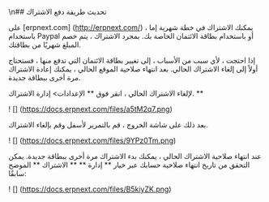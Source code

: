 \n## تحديث طريقة دفع الاشتراك

على [erpnext.com] (http://erpnext.com/) ، يمكنك الاشتراك في خطة شهرية إما باستخدام Paypal أو باستخدام بطاقة الائتمان الخاصة بك. بمجرد الاشتراك ، يتم خصم المبلغ شهريًا من بطاقتك.

إذا احتجت ، لأي سبب من الأسباب ، إلى تغيير بطاقة الائتمان التي تدفع منها ، فستحتاج أولاً إلى إلغاء الاشتراك الحالي. بعد انتهاء صلاحية الموقع الحالي ، يمكنك إعادة الاشتراك مرة أخرى ببطاقة جديدة.

لإلغاء الاشتراك الحالي ، انقر فوق ** الإعدادات> إدارة الاشتراك. **

! [] (https://docs.erpnext.com/files/a5tM2q7.png)

بعد ذلك على شاشة الخروج ، قم بالتمرير لأسفل وقم بإلغاء الاشتراك.

! [] (https://docs.erpnext.com/files/9YPz0Tm.png)

عند انتهاء صلاحية الاشتراك الحالي ، يمكنك بدء الاشتراك مرة أخرى ببطاقة جديدة. يمكن التحقق من تاريخ انتهاء صلاحية حسابك عبر خيار ** إدارة ** ** الاشتراك ** الموضح سابقًا:

! [] (https://docs.erpnext.com/files/B5kiyZK.png)